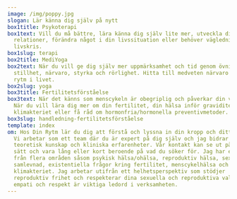 ```yaml
---
image: /img/poppy.jpg
slogan: Lär känna dig själv på nytt
box1title: Psykoterapi
box1text: Vill du må bättre, lära känna dig själv lite mer, utveckla dina
  relationer, förändra något i din livssituation eller behöver vägledning i en
  livskris.
box1slug: terapi
box2title: MediYoga
box2text: När du vill ge dig själv mer uppmärksamhet och tid genom övningar för
  stillhet, närvaro, styrka och rörlighet. Hitta till medveten närvaro och din
  rytm i livet.
box2slug: yoga
box3title: Fertilitetsförståelse
box3text: När det känns som menscykeln är obegriplig och påverkar din vardag.
  När du vill lära dig mer om din fertilitet, din hälsa inför graviditet,
  klimakteriet eller få råd om hormonfria/hormonella preventivmetoder.
box3slug: handledning-fertilitetsförståelse
template: index
om: Hos Din Rytm lär du dig att förstå och lyssna in din kropp och ditt sinne.
  Vi arbetar som ett team där du är expert på dig själv och jag bidrar med
  teoretisk kunskap och kliniska erfarenheter. Vår kontakt kan se ut på olika
  sätt och vara lång eller kort beroende på vad du söker för. Jag har erfarenhet
  från flera områden såsom psykisk hälsa/ohälsa, reproduktiv hälsa, sex- och
  samlevnad, existentiella frågor kring fertilitet, menscykelhälsa och hälsa i
  klimakteriet. Jag arbetar utifrån ett helhetsperspektiv som stödjer
  reproduktiv frihet och respekterar dina sexuella och reproduktiva val. Värme,
  empati och respekt är viktiga ledord i verksamheten.
---
```

